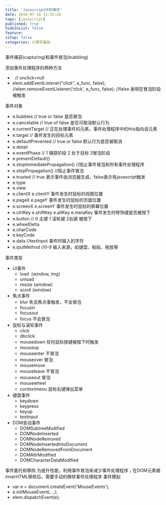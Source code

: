 ```yaml
---
title: 'Javascript中的事件'
date: 2018-07-18 11:15:24
tags: [javascript]
published: true
hideInList: false
feature: 
isTop: false
categories: 计算机基础
---
```


事件捕获(capturing)和事件冒泡(bubbling) 

添加事件处理程序的两种方法

*   <div onclick="alert('ddd')"></div>  // onclick=null
*   elem.addEventListener("click", e\_func, false); //elem.removeEventListener('click', e\_func, false); //false 表明在冒泡阶段被触发

事件对象

*   e.bubbles // true or false 是否冒泡
*   e.cancelable // true of false 是否可取消默认行为
*   e.currentTarget // 正在处理事件的元素，事件处理程序中的this指向该元素
*   e.target // 事件发生的目标元素
*   e.defaultPrevented // true or false 默认行为是否被取消
*   e.detail
*   e.eventPhase // 1 捕获阶段 2 处于目标 3冒泡阶段
*   e.preventDefault()
*   e.stopImmediatePropagation() //阻止事件冒泡和所有事件处理程序
*   e.stopPropagation() //阻止事件冒泡
*   e.trusted // true 表示事件由浏览器生成，false表示有javascript触发
*   e.type
*   e.view
*   e.clientX e.clientY 事件发生时鼠标的视图位置
*   e.pageX e.pageY 事件发生时鼠标的页面位置
*   e.screenX e.screenY 事件发生时鼠标的屏幕位置
*   e.ctrlKey e.shiftKey e.altKey e.metaKey 事件发生时修饰键是否被按下
*   e.button // 0 主键 1 滚轮键 2右键 被按下
*   e.wheelDelta
*   e.charCode
*   e.keyCode
*   e.data //textinput 事件时输入的字符
*   e.iputMethod //0-9 输入来源，如键盘、粘贴、拖放等

事件类型

*   UI事件
    *   load  (window, img)
    *   unload
    *   resize (window)
    *   scroll (window)
*   焦点事件
    *   blur 失去焦点事触发，不会冒泡
    *   focusin
    *   focusout
    *   focus 不会冒泡
*   鼠标与滚轮事件
    *   click
    *   dbclick
    *   mousedown 任何鼠标按键被按下时触发
    *   mouseup
    *   mouseenter 不冒泡
    *   mouseover 冒泡
    *   mousemove
    *   mouseleave 不冒泡
    *   mouseout 冒泡
    *   mousewheel
    *   contextmenu 鼠标右键弹出菜单
*   键盘事件
    *   keydown
    *   keypress
    *   keyup
    *   textinput
*   DOM变动事件
    *   DOMSubtreeModified
    *   DOMNodeInserted
    *   DOMNodeRemoved
    *   DOMNodeInsertedIntoDocument
    *   DOMNodeRemovedFromDocument
    *   DOMAttrModified
    *   DOMCharacterDataModified

事件委托和移除 为提升性能，利用事件冒泡来减少事件处理程序；在DOM元素被innerHTML移除后，需要手动的移除事件处理程序 事件模拟

*   var e = document.createEvent('MouseEvents');
*   e.initMouseEvent(....);
*   elem.dispatchEvent(e);